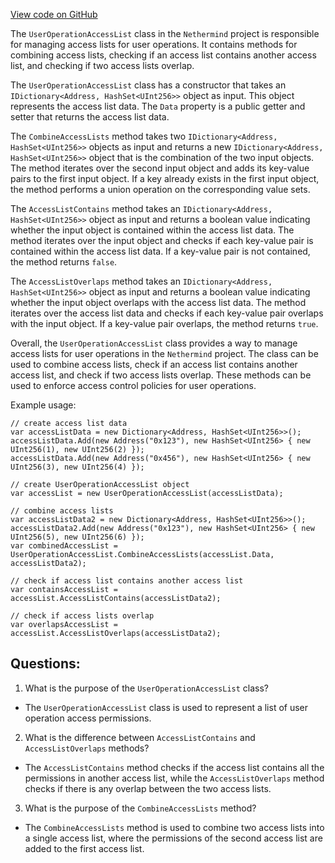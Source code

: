[View code on GitHub](https://github.com/NethermindEth/nethermind/src/Nethermind/Nethermind.AccountAbstraction/Data/UserOperationAccessList.cs)

The `UserOperationAccessList` class in the `Nethermind` project is responsible for managing access lists for user operations. It contains methods for combining access lists, checking if an access list contains another access list, and checking if two access lists overlap. 

The `UserOperationAccessList` class has a constructor that takes an `IDictionary<Address, HashSet<UInt256>>` object as input. This object represents the access list data. The `Data` property is a public getter and setter that returns the access list data. 

The `CombineAccessLists` method takes two `IDictionary<Address, HashSet<UInt256>>` objects as input and returns a new `IDictionary<Address, HashSet<UInt256>>` object that is the combination of the two input objects. The method iterates over the second input object and adds its key-value pairs to the first input object. If a key already exists in the first input object, the method performs a union operation on the corresponding value sets. 

The `AccessListContains` method takes an `IDictionary<Address, HashSet<UInt256>>` object as input and returns a boolean value indicating whether the input object is contained within the access list data. The method iterates over the input object and checks if each key-value pair is contained within the access list data. If a key-value pair is not contained, the method returns `false`. 

The `AccessListOverlaps` method takes an `IDictionary<Address, HashSet<UInt256>>` object as input and returns a boolean value indicating whether the input object overlaps with the access list data. The method iterates over the access list data and checks if each key-value pair overlaps with the input object. If a key-value pair overlaps, the method returns `true`. 

Overall, the `UserOperationAccessList` class provides a way to manage access lists for user operations in the `Nethermind` project. The class can be used to combine access lists, check if an access list contains another access list, and check if two access lists overlap. These methods can be used to enforce access control policies for user operations. 

Example usage:

```
// create access list data
var accessListData = new Dictionary<Address, HashSet<UInt256>>();
accessListData.Add(new Address("0x123"), new HashSet<UInt256> { new UInt256(1), new UInt256(2) });
accessListData.Add(new Address("0x456"), new HashSet<UInt256> { new UInt256(3), new UInt256(4) });

// create UserOperationAccessList object
var accessList = new UserOperationAccessList(accessListData);

// combine access lists
var accessListData2 = new Dictionary<Address, HashSet<UInt256>>();
accessListData2.Add(new Address("0x123"), new HashSet<UInt256> { new UInt256(5), new UInt256(6) });
var combinedAccessList = UserOperationAccessList.CombineAccessLists(accessList.Data, accessListData2);

// check if access list contains another access list
var containsAccessList = accessList.AccessListContains(accessListData2);

// check if access lists overlap
var overlapsAccessList = accessList.AccessListOverlaps(accessListData2);
```
## Questions: 
 1. What is the purpose of the `UserOperationAccessList` class?
- The `UserOperationAccessList` class is used to represent a list of user operation access permissions.

2. What is the difference between `AccessListContains` and `AccessListOverlaps` methods?
- The `AccessListContains` method checks if the access list contains all the permissions in another access list, while the `AccessListOverlaps` method checks if there is any overlap between the two access lists.

3. What is the purpose of the `CombineAccessLists` method?
- The `CombineAccessLists` method is used to combine two access lists into a single access list, where the permissions of the second access list are added to the first access list.